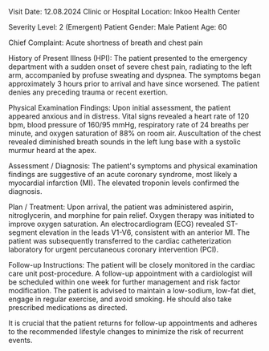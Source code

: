  Visit Date: 12.08.2024
Clinic or Hospital Location: Inkoo Health Center

Severity Level: 2 (Emergent)
Patient Gender: Male
Patient Age: 60

Chief Complaint:
Acute shortness of breath and chest pain

History of Present Illness (HPI):
The patient presented to the emergency department with a sudden onset of severe chest pain, radiating to the left arm, accompanied by profuse sweating and dyspnea. The symptoms began approximately 3 hours prior to arrival and have since worsened. The patient denies any preceding trauma or recent exertion.

Physical Examination Findings:
Upon initial assessment, the patient appeared anxious and in distress. Vital signs revealed a heart rate of 120 bpm, blood pressure of 160/95 mmHg, respiratory rate of 24 breaths per minute, and oxygen saturation of 88% on room air. Auscultation of the chest revealed diminished breath sounds in the left lung base with a systolic murmur heard at the apex.

Assessment / Diagnosis:
The patient's symptoms and physical examination findings are suggestive of an acute coronary syndrome, most likely a myocardial infarction (MI). The elevated troponin levels confirmed the diagnosis.

Plan / Treatment:
Upon arrival, the patient was administered aspirin, nitroglycerin, and morphine for pain relief. Oxygen therapy was initiated to improve oxygen saturation. An electrocardiogram (ECG) revealed ST-segment elevation in the leads V1-V6, consistent with an anterior MI. The patient was subsequently transferred to the cardiac catheterization laboratory for urgent percutaneous coronary intervention (PCI).

Follow-up Instructions:
The patient will be closely monitored in the cardiac care unit post-procedure. A follow-up appointment with a cardiologist will be scheduled within one week for further management and risk factor modification. The patient is advised to maintain a low-sodium, low-fat diet, engage in regular exercise, and avoid smoking. He should also take prescribed medications as directed.

It is crucial that the patient returns for follow-up appointments and adheres to the recommended lifestyle changes to minimize the risk of recurrent events.